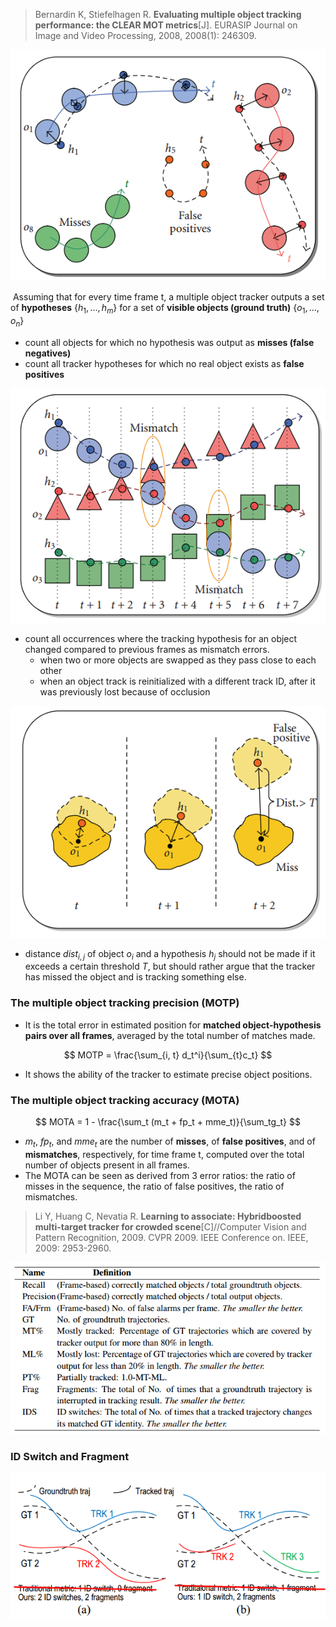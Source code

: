 > Bernardin K, Stiefelhagen R. **Evaluating multiple object tracking performance: the CLEAR MOT metrics**[J]. EURASIP Journal on Image and Video Processing, 2008, 2008(1): 246309.

<center><img src="./img/MetricsDefinition.png" alt=""/></center>

​      Assuming that for every time frame t, a multiple object tracker outputs a set of **hypotheses** $\{h_1,... ,h_m\}$ for a set of **visible objects (ground truth)** $\{o_1,... ,o_n\}$ 

+ count all objects for which no hypothesis was output as **misses (false negatives)** 
+ count all tracker hypotheses for which no real object exists as **false positives**

<center><img src="./img/Mismatch.png" alt=""/></center>

+ count all occurrences where the tracking hypothesis for an object changed compared to previous frames as mismatch errors.  
  + when two or more objects are swapped as they pass close to each other
  + when an object track is reinitialized with a different track ID, after it was previously lost because of occlusion

<center><img src="./img/DistanceThreshold.png" alt=""/></center>

+ distance $dist_{i,j}$ of object $o_i$ and a hypothesis $h_j$ should not be made if  it exceeds a certain threshold $T$, but should rather argue that the tracker has missed the object and is tracking something else. 

### The multiple object tracking precision (MOTP)

+ It is the total error in estimated position for **matched object-hypothesis pairs over all frames**, averaged by the total number of matches made.

$$
MOTP = \frac{\sum_{i, t} d_t^i}{\sum_{t}c_t}
$$

+ It shows the ability of the tracker to estimate precise object positions.

### The multiple object tracking accuracy (MOTA) 

$$
MOTA = 1 - \frac{\sum_t (m_t + fp_t + mme_t)}{\sum_tg_t}
$$

+ $m_t$, $fp_t$, and $mme_t$ are the number of **misses**, of **false positives**, and of **mismatches**, respectively, for time frame t, computed over the total number of objects present in all frames.
+ The MOTA can be seen as derived from 3 error ratios: the ratio of misses in the sequence, the ratio of false positives, the ratio of mismatches.



> Li Y, Huang C, Nevatia R. **Learning to associate: Hybridboosted multi-target tracker for crowded scene**[C]//Computer Vision and Pattern Recognition, 2009. CVPR 2009. IEEE Conference on. IEEE, 2009: 2953-2960.

<center><img src="./img/EvaluationMetrics.png" alt=""/></center>

### ID Switch and Fragment

<center><img src="./img/Illustration of fragment and ID switch definitions.png" alt=""/></center>